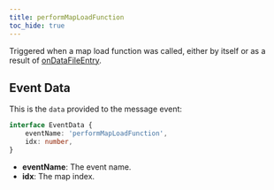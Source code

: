 ```yaml
---
title: performMapLoadFunction
toc_hide: true
---
```


Triggered when a map load function was called, either by itself or as a result of [onDataFileEntry](./onDataFileEntry).

Event Data
----------

This is the `data` provided to the message event:

```ts
interface EventData {
    eventName: 'performMapLoadFunction',
    idx: number,
}
```

- **eventName**: The event name.
- **idx**: The map index.

